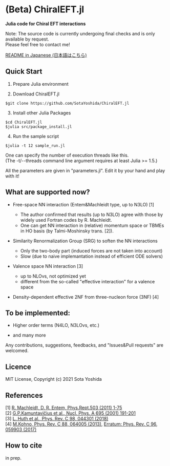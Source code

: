 # (Beta) ChiralEFT.jl

**Julia code for Chiral EFT interactions**

Note: The source code is currently undergoing final checks and is only available by request.  
Please feel free to contact me!

[README in Japanese (日本語はこちら)](https://github.com/SotaYoshida/ChiralEFT.jl/blob/main/README_JP.md)

## Quick Start

1. Prepare Julia environment

2. Download ChiralEFT.jl  
```
$git clone https://github.com/SotaYoshida/ChiralEFT.jl
```

3. Install other Julia Packages
```
$cd ChiralEFT.jl
$julia src/package_install.jl
```

4. Run the sample script
```
$julia -t 12 sample_run.jl
```
One can specify the number of execution threads like this.  
(The -t/--threads command line argument requires at least Julia >= 1.5.)  

All the parameters are given in "parameters.jl".
Edit it by your hand and play with it!


## What are supported now?  
 
* Free-space NN interaction (Entem&Machleidt type, up to N3LO) [1]  
    - The author confirmed that results (up to N3LO) agree with those by widely used Fortran codes by R. Machleidt.
    - One can get NN interaction in (relative) momentum space or TBMEs in HO basis (by Talmi-Moshinsky trans. [2]).

* Similarity Renormalization Group (SRG) to soften the NN interactions 
    - Only the two-body part (induced forces are not taken into account)
    - Slow (due to naive implemantation instead of efficient ODE solvers)

* Valence space NN interaction [3]
    - up to NLOvs, not optimized yet
    - different from the so-called "effective interaction" for a valence space

* Density-dependent effective 2NF from three-nucleon force (3NF)  [4]
  

## To be implemented:  

* Higher order terms (N4LO, N3LOvs, etc.)

* and many more

Any contributions, suggestions, feedbacks, and "Issues&Pull requests" are welcomed.

## Licence  

MIT License, Copyright (c) 2021 Sota Yoshida

## References

[1] [R. Machleidt, D. R. Entem, Phys.Rept.503 (2011) 1-75](https://www.sciencedirect.com/science/article/pii/S0370157311000457)  
[2] [G.P.Kamuntavičius et al., Nucl. Phys. A 695 (2001) 191-201](https://www.sciencedirect.com/science/article/pii/S0375947401011010)  
[3] [L. Huth et al., Phys. Rev. C 98, 044301 (2018)](https://journals.aps.org/prc/abstract/10.1103/PhysRevC.98.044301)  
[4] [M.Kohno, Phys. Rev. C 88, 064005 (2013)](https://journals.aps.org/prc/abstract/10.1103/PhysRevC.88.064005), [Erratum: Phys. Rev. C 96, 059903 (2017)](https://journals.aps.org/prc/abstract/10.1103/PhysRevC.96.059903) 

## How to cite  

in prep.
